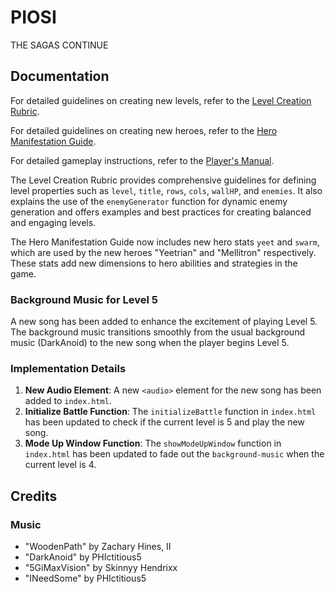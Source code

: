 # PIOSI
THE SAGAS CONTINUE

## Documentation

For detailed guidelines on creating new levels, refer to the [Level Creation Rubric](docs/level-creation.md).

For detailed guidelines on creating new heroes, refer to the [Hero Manifestation Guide](docs/hero-manifestation-guide.md).

For detailed gameplay instructions, refer to the [Player's Manual](docs/players-manual.md).

The Level Creation Rubric provides comprehensive guidelines for defining level properties such as `level`, `title`, `rows`, `cols`, `wallHP`, and `enemies`. It also explains the use of the `enemyGenerator` function for dynamic enemy generation and offers examples and best practices for creating balanced and engaging levels.

The Hero Manifestation Guide now includes new hero stats `yeet` and `swarm`, which are used by the new heroes "Yeetrian" and "Mellitron" respectively. These stats add new dimensions to hero abilities and strategies in the game.


### Background Music for Level 5

A new song has been added to enhance the excitement of playing Level 5. The background music transitions smoothly from the usual background music (DarkAnoid) to the new song when the player begins Level 5.

### Implementation Details

1. **New Audio Element**: A new `<audio>` element for the new song has been added to `index.html`.
2. **Initialize Battle Function**: The `initializeBattle` function in `index.html` has been updated to check if the current level is 5 and play the new song.
3. **Mode Up Window Function**: The `showModeUpWindow` function in `index.html` has been updated to fade out the `background-music` when the current level is 4.

## Credits

### Music

* "WoodenPath" by Zachary Hines, II
* "DarkAnoid" by PHIctitious5
* "5GiMaxVision" by Skinnyy Hendrixx
* "INeedSome" by PHIctitious5
